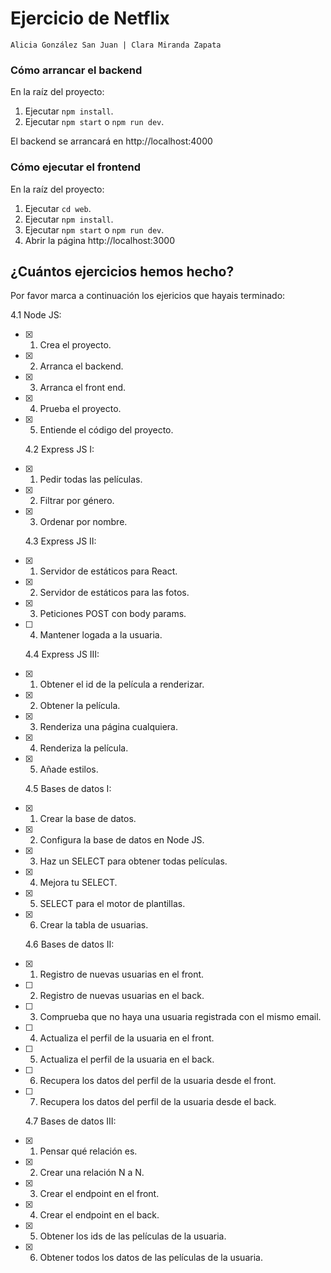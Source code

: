 # Ejercicio de Netflix

```
Alicia González San Juan | Clara Miranda Zapata
```

### Cómo arrancar el **backend**

En la raíz del proyecto:

1. Ejecutar `npm install`.
1. Ejecutar `npm start` o `npm run dev`.

El backend se arrancará en http://localhost:4000

### Cómo ejecutar el **frontend**

En la raíz del proyecto:

1. Ejecutar `cd web`.
1. Ejecutar `npm install`.
1. Ejecutar `npm start` o `npm run dev`.
1. Abrir la página http://localhost:3000

## ¿Cuántos ejercicios hemos hecho?

Por favor marca a continuación los ejericios que hayais terminado:

4.1 Node JS:

- [x] 1. Crea el proyecto.
- [x] 2. Arranca el backend.
- [x] 3. Arranca el front end.
- [x] 4. Prueba el proyecto.
- [x] 5. Entiende el código del proyecto.

  4.2 Express JS I:

- [x] 1. Pedir todas las películas.
- [x] 2. Filtrar por género.
- [x] 3. Ordenar por nombre.

  4.3 Express JS II:

- [x] 1. Servidor de estáticos para React.
- [x] 2. Servidor de estáticos para las fotos.
- [x] 3. Peticiones POST con body params.
- [ ] 4. Mantener logada a la usuaria.

  4.4 Express JS III:

- [x] 1. Obtener el id de la película a renderizar.
- [x] 2. Obtener la película.
- [x] 3. Renderiza una página cualquiera.
- [x] 4. Renderiza la película.
- [x] 5. Añade estilos.

  4.5 Bases de datos I:

- [x] 1. Crear la base de datos.
- [x] 2. Configura la base de datos en Node JS.
- [x] 3. Haz un SELECT para obtener todas películas.
- [x] 4. Mejora tu SELECT.
- [x] 5. SELECT para el motor de plantillas.
- [x] 6. Crear la tabla de usuarias.

  4.6 Bases de datos II:

- [x] 1. Registro de nuevas usuarias en el front.
- [ ] 2. Registro de nuevas usuarias en el back.
- [ ] 3. Comprueba que no haya una usuaria registrada con el mismo email.
- [ ] 4. Actualiza el perfil de la usuaria en el front.
- [ ] 5. Actualiza el perfil de la usuaria en el back.
- [ ] 6. Recupera los datos del perfil de la usuaria desde el front.
- [ ] 7. Recupera los datos del perfil de la usuaria desde el back.

  4.7 Bases de datos III:

- [x] 1. Pensar qué relación es.
- [x] 2. Crear una relación N a N.
- [x] 3. Crear el endpoint en el front.
- [x] 4. Crear el endpoint en el back.
- [x] 5. Obtener los ids de las películas de la usuaria.
- [x] 6. Obtener todos los datos de las películas de la usuaria.

